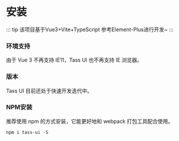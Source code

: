 # 安装


::: tip
该项目基于Vue3+Vite+TypeScript 参考Element-Plus进行开发~
:::
### 环境支持
由于 Vue 3 不再支持 IE11，Tass UI 也不再支持 IE 浏览器。

### 版本
Tass UI 目前还处于快速开发迭代中。


### NPM安装
推荐使用 npm 的方式安装，它能更好地和 webpack 打包工具配合使用。
```
npm i tass-ui -S
```